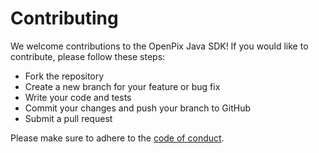 # Contributing

[code-of-conduct]: CODE_OF_CONDUCT.md

We welcome contributions to the OpenPix Java SDK! If you would like to contribute, please follow these steps:

- Fork the repository
- Create a new branch for your feature or bug fix
- Write your code and tests
- Commit your changes and push your branch to GitHub
- Submit a pull request

Please make sure to adhere to the [code of conduct][code-of-conduct].